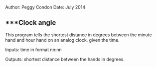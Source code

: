 Author: Peggy Condon
Date: July 2014

***Clock angle
----
This program tells the shortest distance in degrees between the minute hand and hour hand on an analog clock, given the time.

Inputs: time in format nn:nn 

Outputs:  shortest distance between the hands in degrees.






